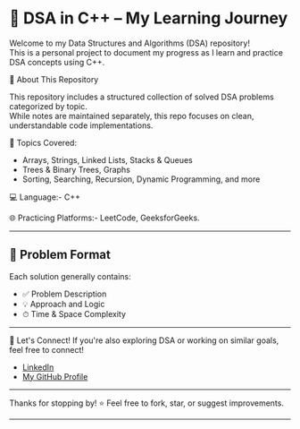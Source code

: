 # 🚀 DSA in C++    – My Learning Journey

Welcome to my Data Structures and Algorithms (DSA) repository!  
This is a personal project to document my progress as I learn and practice DSA concepts using C++.


 📂 About This Repository

This repository includes a structured collection of solved DSA problems categorized by topic.  
While notes are maintained separately, this repo focuses on clean, understandable code implementations.

📌 Topics Covered:
- Arrays, Strings, Linked Lists, Stacks & Queues  
- Trees & Binary Trees, Graphs  
- Sorting, Searching, Recursion, Dynamic Programming, and more

 💻 Language:- C++
 
 🌐 Practicing Platforms:- LeetCode, GeeksforGeeks.

---

## 🧠 Problem Format

Each solution generally contains:

- ✅ Problem Description
- 💡 Approach and Logic
- ⏱ Time & Space Complexity
<!-- - 📝 Notes (maintained offline) -->

---

 🤝 Let's Connect!
If you're also exploring DSA or working on similar goals, feel free to connect!

- [LinkedIn](https://www.linkedin.com/in/roshan-kumar-6b38bb332?lipi=urn%3Ali%3Apage%3Ad_flagship3_profile_view_base_contact_details%3B2CXqnjMoTuyBKzQFz4nPAg%3D%3D)
- [My GitHub Profile](https://github.com/)

---

Thanks for stopping by! ⭐ Feel free to fork, star, or suggest improvements.


---

